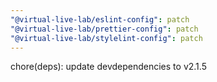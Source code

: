 ```yaml
---
"@virtual-live-lab/eslint-config": patch
"@virtual-live-lab/prettier-config": patch
"@virtual-live-lab/stylelint-config": patch
---
```


chore(deps): update devdependencies to v2.1.5
